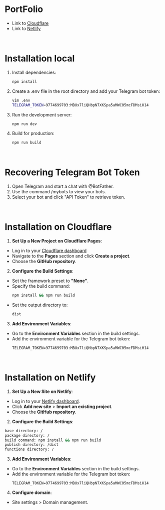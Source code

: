 # PortFolio
- Link to [Cloudflare](https://doszhan-m.pages.dev)
- Link to [Netlify](https://doszhan-m.netlify.app)

<br>

# Installation local
1. Install dependencies:
   ```bash
   npm install
   ```
2. Create a .env file in the root directory and add your Telegram bot token:
   ```bash
   vim .env
   TELEGRAM_TOKEN=9774699703:MBUx7liQHbpN7XKSpa5aMWC05mcFDMsiH14
   ```
3. Run the development server:
   ```bash
   npm run dev
   ```
4. Build for production:
   ```bash
   npm run build
   ```

<br>

# Recovering Telegram Bot Token
1. Open Telegram and start a chat with @BotFather.
2. Use the command /mybots to view your bots.
3. Select your bot and click "API Token" to retrieve token.

<br>

# Installation on Cloudflare
1. **Set Up a New Project on Cloudflare Pages**:
- Log in to your [Cloudflare dashboard](https://dash.cloudflare.com/)
- Navigate to the **Pages** section and click **Create a project**.
- Choose the **GitHub repository**.

2. **Configure the Build Settings**:
- Set the framework preset to **"None"**.
- Specify the build command:
  ```bash
  npm install && npm run build
  ```
- Set the output directory to:
  ```bash
  dist
     ```

3. **Add Environment Variables**:
- Go to the **Environment Variables** section in the build settings.
- Add the environment variable for the Telegram bot token:
  ```
  TELEGRAM_TOKEN=9774699703:MBUx7liQHbpN7XKSpa5aMWC05mcFDMsiH14
  ```

<br>

# Installation on Netlify
1. **Set Up a New Site on Netlify**:
- Log in to your [Netlify dashboard](https://app.netlify.com/).
- Click **Add new site** > **Import an existing project**.
- Choose the **GitHub repository**.

2. **Configure the Build Settings**:
```bash
base directory: /
package directory: /
build command: npm install && npm run build
publish directory: /dist
functions directory: /
```

3. **Add Environment Variables**:
- Go to the **Environment Variables** section in the build settings.
- Add the environment variable for the Telegram bot token:
  ```
  TELEGRAM_TOKEN=9774699703:MBUx7liQHbpN7XKSpa5aMWC05mcFDMsiH14
4. **Configure domain**:
- Site settings > Domain management.
